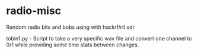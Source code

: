 radio-misc
==========

Random radio bits and bobs using with hackrf/rtl sdr

tobin1.py - Script to take a very specific wav file and convert one channel to 0/1 while providing some time stats between changes. 
